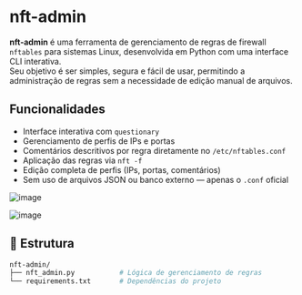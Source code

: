 # nft-admin

**nft-admin** é uma ferramenta de gerenciamento de regras de firewall `nftables` para sistemas Linux, desenvolvida em Python com uma interface CLI interativa.  
Seu objetivo é ser simples, segura e fácil de usar, permitindo a administração de regras sem a necessidade de edição manual de arquivos.

## Funcionalidades

- Interface interativa com `questionary`
- Gerenciamento de perfis de IPs e portas
- Comentários descritivos por regra diretamente no `/etc/nftables.conf`
- Aplicação das regras via `nft -f`
- Edição completa de perfis (IPs, portas, comentários)
- Sem uso de arquivos JSON ou banco externo — apenas o `.conf` oficial

![image](https://github.com/user-attachments/assets/0776653e-fc20-4017-95d4-30b2d71a3770)


![image](https://github.com/user-attachments/assets/4d5fb21c-f420-4ef6-9c5f-0516c4923979)


## 📂 Estrutura

```bash
nft-admin/
├── nft_admin.py           # Lógica de gerenciamento de regras
└── requirements.txt       # Dependências do projeto



